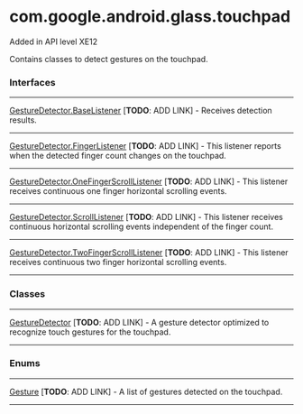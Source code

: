 # com.google.android.glass.touchpad

Added in API level XE12

Contains classes to detect gestures on the touchpad.

### Interfaces

---

[GestureDetector.BaseListener](https://developers.google.com/glass/develop/gdk/reference/com/google/android/glass/touchpad/GestureDetector.BaseListener) [**TODO**: ADD LINK] - Receives detection results.

---

[GestureDetector.FingerListener](https://developers.google.com/glass/develop/gdk/reference/com/google/android/glass/touchpad/GestureDetector.FingerListener) [**TODO**: ADD LINK] - This listener reports when the detected finger count changes on the touchpad.

---

[GestureDetector.OneFingerScrollListener](https://developers.google.com/glass/develop/gdk/reference/com/google/android/glass/touchpad/GestureDetector.OneFingerScrollListener) [**TODO**: ADD LINK] - This listener receives continuous one finger horizontal scrolling events.

---

[GestureDetector.ScrollListener](https://developers.google.com/glass/develop/gdk/reference/com/google/android/glass/touchpad/GestureDetector.ScrollListener) [**TODO**: ADD LINK] - This listener receives continuous horizontal scrolling events independent of the finger count.

---

[GestureDetector.TwoFingerScrollListener](https://developers.google.com/glass/develop/gdk/reference/com/google/android/glass/touchpad/GestureDetector.TwoFingerScrollListener) [**TODO**: ADD LINK] - This listener receives continuous two finger horizontal scrolling events.

---

### Classes

---

[GestureDetector](https://developers.google.com/glass/develop/gdk/reference/com/google/android/glass/touchpad/GestureDetector) [**TODO**: ADD LINK] - A gesture detector optimized to recognize touch gestures for the touchpad.

---

### Enums

---

[Gesture](https://developers.google.com/glass/develop/gdk/reference/com/google/android/glass/touchpad/Gesture) [**TODO**: ADD LINK] - A list of gestures detected on the touchpad.

---

